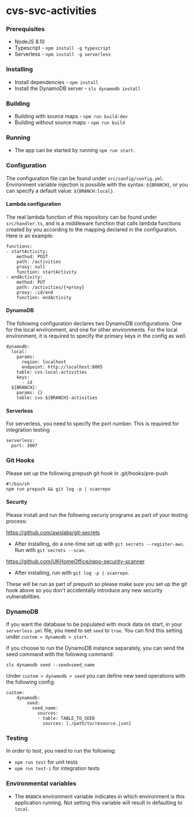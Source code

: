 # cvs-svc-activities

### Prerequisites
- NodeJS 8.10
- Typescript - `npm install -g typescript`
- Serverless - `npm install -g serverless`

### Installing
- Install dependencies - `npm install`
- Install the DynamoDB server - `sls dynamodb install`

### Building
- Building with source maps - `npm run build:dev`
- Building without source maps - `npm run build`

### Running
- The app can be started by running `npm run start`.

### Configuration
The configuration file can be found under `src/config/config.yml`.
Environment variable injection is possible with the syntax:
`${BRANCH}`, or you can specify a default value: `${BRANCH:local}`.
#### Lambda configuration
The real lambda function of this repository can be found under `src/handler.ts`, and is a middleware function that calls lambda functions created by you according to the mapping declared in the configuration.
Here is an example:
```
functions:
- startActivity:
    method: POST
    path: /activities
    proxy: null
    function: startActivity
- endActivity:
    method: PUT
    path: /activities/{+proxy}
    proxy: :id/end
    function: endActivity
```
#### DynamoDB
The following configuration declares two DynamoDB configurations. One for the local environment, and one for other environments. For the local environment, it is required to specify the primary keys in the config as well. 
```
dynamodb:
  local:
    params:
      region: localhost
      endpoint: http://localhost:8005
    table: cvs-local-activities
    keys:
      - id
  ${BRANCH}:
    params: {}
    table: cvs-${BRANCH}-activities
```
#### Serverless
For serverless, you need to specify the port number. This is required for integration testing
```
serverless:
  port: 3007
```

### Git Hooks

Please set up the following prepush git hook in .git/hooks/pre-push

```
#!/bin/sh
npm run prepush && git log -p | scanrepo

```

#### Security

Please install and run the following securiy programs as part of your testing process:

https://github.com/awslabs/git-secrets

- After installing, do a one-time set up with `git secrets --register-aws`. Run with `git secrets --scan`.

https://github.com/UKHomeOffice/repo-security-scanner

- After installing, run with `git log -p | scanrepo`.

These will be run as part of prepush so please make sure you set up the git hook above so you don't accidentally introduce any new security vulnerabilities.

### DynamoDB
If you want the database to be populated with mock data on start, in your `serverless.yml` file, you need to set `seed` to `true`. You can find this setting under `custom > dynamodb > start`.

If you choose to run the DynamoDB instance separately, you can send the seed command with the following command:

```sls dynamodb seed --seed=seed_name```

Under `custom > dynamodb > seed` you can define new seed operations with the following config:
```
custom:
    dynamodb:
        seed:
          seed_name:
            sources:
            - table: TABLE_TO_SEED
              sources: [./path/to/resource.json]
```

### Testing
In order to test, you need to run the following:
- `npm run test` for unit tests
- `npm run test-i` for integration tests


### Environmental variables

- The `BRANCH` environment variable indicates in which environment is this application running. Not setting this variable will result in defaulting to `local`.

